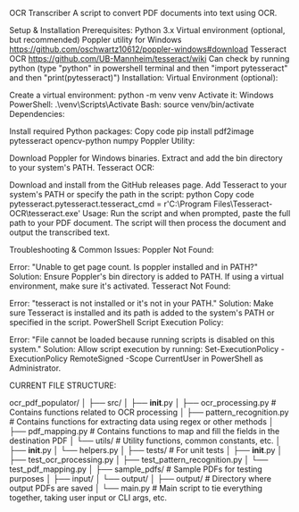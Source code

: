 OCR Transcriber
A script to convert PDF documents into text using OCR.

Setup & Installation
Prerequisites:
Python 3.x
Virtual environment (optional, but recommended)
Poppler utility for Windows
    https://github.com/oschwartz10612/poppler-windows#download
Tesseract OCR
    https://github.com/UB-Mannheim/tesseract/wiki
    Can check by running python (type "python" in powershell terminal and then "import pytesseract" and then "print(pytesseract)")
Installation:
Virtual Environment (optional):

Create a virtual environment: python -m venv venv
Activate it:
Windows PowerShell: .\venv\Scripts\Activate
Bash: source venv/bin/activate
Dependencies:

Install required Python packages:
Copy code
pip install pdf2image pytesseract opencv-python numpy
Poppler Utility:

Download Poppler for Windows binaries.
Extract and add the bin directory to your system's PATH.
Tesseract OCR:

Download and install from the GitHub releases page.
Add Tesseract to your system's PATH or specify the path in the script:
python
Copy code
pytesseract.pytesseract.tesseract_cmd = r'C:\Program Files\Tesseract-OCR\tesseract.exe'
Usage:
Run the script and when prompted, paste the full path to your PDF document. The script will then process the document and output the transcribed text.

Troubleshooting & Common Issues:
Poppler Not Found:

Error: "Unable to get page count. Is poppler installed and in PATH?"
Solution: Ensure Poppler's bin directory is added to PATH. If using a virtual environment, make sure it's activated.
Tesseract Not Found:

Error: "tesseract is not installed or it's not in your PATH."
Solution: Make sure Tesseract is installed and its path is added to the system's PATH or specified in the script.
PowerShell Script Execution Policy:

Error: "File cannot be loaded because running scripts is disabled on this system."
Solution: Allow script execution by running: Set-ExecutionPolicy -ExecutionPolicy RemoteSigned -Scope CurrentUser in PowerShell as Administrator.



CURRENT FILE STRUCTURE:

ocr_pdf_populator/
│
├── src/
│   ├── __init__.py
│   ├── ocr_processing.py   # Contains functions related to OCR processing
│   ├── pattern_recognition.py  # Contains functions for extracting data using regex or other methods
│   ├── pdf_mapping.py      # Contains functions to map and fill the fields in the destination PDF
│   └── utils/              # Utility functions, common constants, etc.
│       ├── __init__.py
│       └── helpers.py
│
├── tests/                  # For unit tests
│   ├── __init__.py
│   ├── test_ocr_processing.py
│   ├── test_pattern_recognition.py
│   └── test_pdf_mapping.py
│
├── sample_pdfs/            # Sample PDFs for testing purposes
│   ├── input/
│   └── output/
│
├── output/                 # Directory where output PDFs are saved
│
└── main.py                 # Main script to tie everything together, taking user input or CLI args, etc.